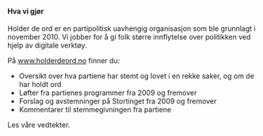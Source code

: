 #### Hva vi gjør

Holder de ord er en partipolitisk uavhengig organisasjon som ble grunnlagt i november 2010. Vi jobber for å gi folk større innflytelse over politikken ved hjelp av digitale verktøy.

På www.holderdeord.no finner du:

* Oversikt over hva partiene har stemt og lovet i en rekke saker, og om de har holdt ord
* Løfter fra partienes programmer fra 2009 og fremover
* Forslag og avstemninger på Stortinget fra 2009 og fremover
* Kommentarer til stemmegivningen fra partiene

Les våre vedtekter.

